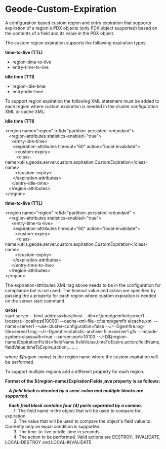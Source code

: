 # Geode-Custom-Expiration

A configuration based custom region and entry expiration that supports expiration of a region's PDX objects (only PDX object supported)  based on the contents of a field and its value in the PDX object.

The custom region expiration supports the following expiration types:

  **time-to-live (TTL)**
  - region-time-to-live 
  - entry-time-to-live
  
  **idle time (TTI)**
  - region-idle-time 
  - entry-idle-time

To support region expiration the following XML statement must be added to each region where custom expiration is needed in the cluster configuration XML or cache XML:

**idle time (TTI)**

<region name="region" refid="partition-persisted-redundant"\>  
&nbsp;&nbsp;&nbsp;<region-attributes statistics-enabled="true"\>  
&nbsp;&nbsp;&nbsp;&nbsp;&nbsp;<entry-idle-time\>  
&nbsp;&nbsp;&nbsp;&nbsp;&nbsp;&nbsp;<expiration-attributes timeout="60" action="local-invalidate"\>  
&nbsp;&nbsp;&nbsp;&nbsp;&nbsp;&nbsp;&nbsp;&nbsp;<custom-expiry\>  
&nbsp;&nbsp;&nbsp;&nbsp;&nbsp;&nbsp;&nbsp;&nbsp;&nbsp;<class-name\>utils.geode.server.custom.expiration.CustomExpiration</class-name\>   
&nbsp;&nbsp;&nbsp;&nbsp;&nbsp;&nbsp;&nbsp;&nbsp;</custom-expiry\>  
&nbsp;&nbsp;&nbsp;&nbsp;&nbsp;&nbsp;</expiration-attributes\>  
&nbsp;&nbsp;&nbsp;&nbsp;&nbsp;</entry-idle-time\>  
&nbsp;&nbsp;&nbsp;</region-attributes\>  
</region\>  

**time-to-live (TTL)**

<region name="region" refid="partition-persisted-redundant" \>  
&nbsp;&nbsp;&nbsp;<region-attributes statistics-enabled="true"\>  
&nbsp;&nbsp;&nbsp;&nbsp;&nbsp;<entry-time-to-live\>  
&nbsp;&nbsp;&nbsp;&nbsp;&nbsp;&nbsp;<expiration-attributes timeout="60" action="local-invalidate"\>  
&nbsp;&nbsp;&nbsp;&nbsp;&nbsp;&nbsp;&nbsp;&nbsp;<custom-expiry\>  
&nbsp;&nbsp;&nbsp;&nbsp;&nbsp;&nbsp;&nbsp;&nbsp;&nbsp;<class-name\>utils.geode.server.custom.expiration.CustomExpiration</class-name\>  
&nbsp;&nbsp;&nbsp;&nbsp;&nbsp;&nbsp;&nbsp;&nbsp;</custom-expiry\>  
&nbsp;&nbsp;&nbsp;&nbsp;&nbsp;&nbsp;</expiration-attributes\>  
&nbsp;&nbsp;&nbsp;&nbsp;&nbsp;</entry-time-to-live\>  
&nbsp;&nbsp;&nbsp;</region-attributes\>  
</region\>  


The expiration-attributes XML tag above needs to be in the configuration for compliance but is not used. The timeout value and action are specified by passing the a property for each region where custom expiration is needed on the server start command.

**GFSH**  
start server --bind-address=localhost --dir=c:\temp\gemfire\server1 --locators=localhost[10000] --cache-xml-file=c:\temp\gemfir
e\cache.xml --name=server1 --use-cluster-configuration=false --J=-Dgemfire.log-file=server1.log --J=-Dgemfire.statistic-archive-fi
le=server1.gfs --include-system-classpath=true --server-port=10100 
--J-D${region-name}ExpirationFields=fieldName,fieldValue,timeToExpire,action;fieldName,fieldValue,timeToExpire,action;...;...;

where *$(region-name}* is the region name where the custom expiration will be performed.

To support multiple regions add a different property for each region.

**Format of the ${region-name}ExpirationFields java property is as follows:** 

&nbsp;&nbsp;&nbsp;**_A field block is denoted by a semi-colon and multiple blocks are supported._** 

&nbsp;&nbsp;&nbsp;**_Each field block contains four (4) parts separated by a comma._**   
&nbsp;&nbsp;&nbsp;&nbsp;&nbsp;&nbsp;&nbsp;1. The field name in the object that will be used to compare for expiration.  
&nbsp;&nbsp;&nbsp;&nbsp;&nbsp;&nbsp;&nbsp;2. The value that will be used to compare the object's field value to. Currently only an equal condition is supported.    
&nbsp;&nbsp;&nbsp;&nbsp;&nbsp;&nbsp;&nbsp;3. The time-to-live or idle-time in seconds.  
&nbsp;&nbsp;&nbsp;&nbsp;&nbsp;&nbsp;&nbsp;4. The action to be performed. Valid actions are DESTROY. INVALIDATE, LOCAL-DESTROY and LOCAL-INVALIDATE  
